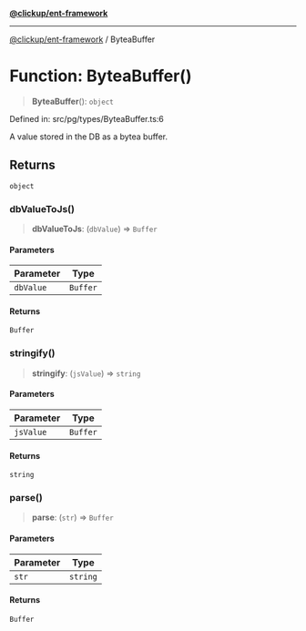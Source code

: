 [**@clickup/ent-framework**](../README.md)

***

[@clickup/ent-framework](../globals.md) / ByteaBuffer

# Function: ByteaBuffer()

> **ByteaBuffer**(): `object`

Defined in: src/pg/types/ByteaBuffer.ts:6

A value stored in the DB as a bytea buffer.

## Returns

`object`

### dbValueToJs()

> **dbValueToJs**: (`dbValue`) => `Buffer`

#### Parameters

| Parameter | Type |
| ------ | ------ |
| `dbValue` | `Buffer` |

#### Returns

`Buffer`

### stringify()

> **stringify**: (`jsValue`) => `string`

#### Parameters

| Parameter | Type |
| ------ | ------ |
| `jsValue` | `Buffer` |

#### Returns

`string`

### parse()

> **parse**: (`str`) => `Buffer`

#### Parameters

| Parameter | Type |
| ------ | ------ |
| `str` | `string` |

#### Returns

`Buffer`
